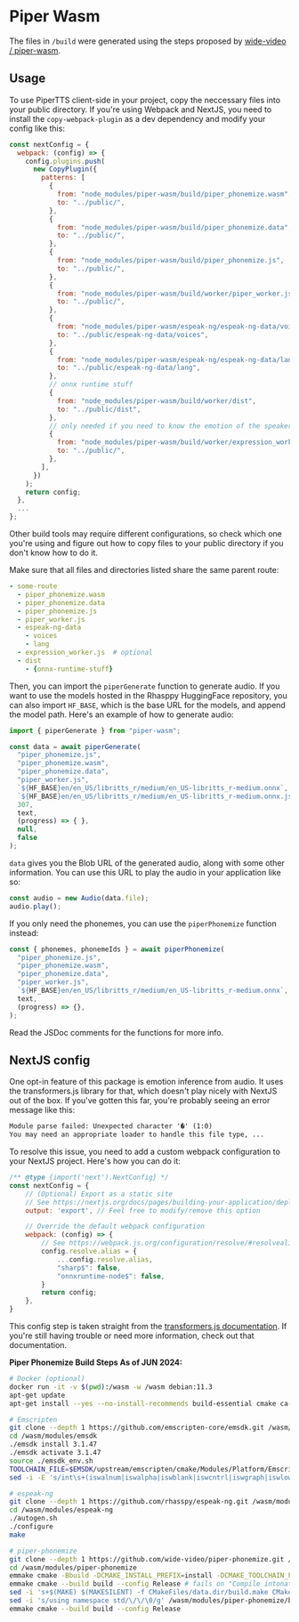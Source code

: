 # Piper Wasm

The files in `/build` were generated using the steps proposed by [wide-video / piper-wasm](https://github.com/wide-video/piper-wasm).

## Usage

To use PiperTTS client-side in your project, copy the neccessary files into your public directory. If you're using Webpack and NextJS, you need to install the `copy-webpack-plugin` as a dev dependency and modify your config like this:

```js
const nextConfig = {
  webpack: (config) => {
    config.plugins.push(
      new CopyPlugin({
        patterns: [
          {
            from: "node_modules/piper-wasm/build/piper_phonemize.wasm",
            to: "../public/",
          },
          {
            from: "node_modules/piper-wasm/build/piper_phonemize.data",
            to: "../public/",
          },
          {
            from: "node_modules/piper-wasm/build/piper_phonemize.js",
            to: "../public/",
          },
          {
            from: "node_modules/piper-wasm/build/worker/piper_worker.js",
            to: "../public/",
          },
          {
            from: "node_modules/piper-wasm/espeak-ng/espeak-ng-data/voices",
            to: "../public/espeak-ng-data/voices",
          },
          {
            from: "node_modules/piper-wasm/espeak-ng/espeak-ng-data/lang",
            to: "../public/espeak-ng-data/lang",
          },
          // onnx runtime stuff
          {
            from: "node_modules/piper-wasm/build/worker/dist",
            to: "../public/dist",
          },
          // only needed if you need to know the emotion of the speaker
          {
            from: "node_modules/piper-wasm/build/worker/expression_worker.js",
            to: "../public/",
          },
        ],
      })
    );
    return config;
  },
  ...
};
```

Other build tools may require different configurations, so check which one you're using and figure out how to copy files to your public directory if you don't know how to do it.

Make sure that all files and directories listed share the same parent route:

```yml
- some-route
  - piper_phonemize.wasm
  - piper_phonemize.data
  - piper_phonemize.js
  - piper_worker.js
  - espeak-ng-data
    - voices
    - lang
  - expression_worker.js  # optional
  - dist
    - {onnx-runtime-stuff}
```

Then, you can import the `piperGenerate` function to generate audio. If you want to use the models hosted in the Rhasppy HuggingFace repository, you can also import `HF_BASE`, which is the base URL for the models, and append the model path. Here's an example of how to generate audio:

```js
import { piperGenerate } from "piper-wasm";

const data = await piperGenerate(
  "piper_phonemize.js",
  "piper_phonemize.wasm",
  "piper_phonemize.data",
  "piper_worker.js",
  `${HF_BASE}en/en_US/libritts_r/medium/en_US-libritts_r-medium.onnx`,
  `${HF_BASE}en/en_US/libritts_r/medium/en_US-libritts_r-medium.onnx.json`,
  307,
  text,
  (progress) => { },
  null,
  false
);
```

`data` gives you the Blob URL of the generated audio, along with some other information. You can use this URL to play the audio in your application like so:

```js
const audio = new Audio(data.file);
audio.play();
```

If you only need the phonemes, you can use the `piperPhonemize` function instead:

```js
const { phonemes, phonemeIds } = await piperPhonemize(
  "piper_phonemize.js",
  "piper_phonemize.wasm",
  "piper_phonemize.data",
  "piper_worker.js",
  `${HF_BASE}en/en_US/libritts_r/medium/en_US-libritts_r-medium.onnx`,
  text,
  (progress) => {},
);
```

Read the JSDoc comments for the functions for more info.

## NextJS config

One opt-in feature of this package is emotion inference from audio. It uses the transformers.js library for that, which doesn't play nicely with NextJS out of the box.
If you've gotten this far, you're probably seeing an error message like this:

```txt
Module parse failed: Unexpected character '�' (1:0)
You may need an appropriate loader to handle this file type, ...
```

To resolve this issue, you need to add a custom webpack configuration to your NextJS project. Here's how you can do it:

```js
/** @type {import('next').NextConfig} */
const nextConfig = {
    // (Optional) Export as a static site
    // See https://nextjs.org/docs/pages/building-your-application/deploying/static-exports#configuration
    output: 'export', // Feel free to modify/remove this option

    // Override the default webpack configuration
    webpack: (config) => {
        // See https://webpack.js.org/configuration/resolve/#resolvealias
        config.resolve.alias = {
            ...config.resolve.alias,
            "sharp$": false,
            "onnxruntime-node$": false,
        }
        return config;
    },
}
```

This config step is taken straight from the [transformers.js documentation](https://huggingface.co/docs/transformers.js/tutorials/next). If you're still having trouble or need more information, check out that documentation.

**Piper Phonemize Build Steps As of JUN 2024:**

```sh
# Docker (optional)
docker run -it -v $(pwd):/wasm -w /wasm debian:11.3
apt-get update
apt-get install --yes --no-install-recommends build-essential cmake ca-certificates curl pkg-config git python3 autogen automake autoconf libtool

# Emscripten
git clone --depth 1 https://github.com/emscripten-core/emsdk.git /wasm/modules/emsdk
cd /wasm/modules/emsdk
./emsdk install 3.1.47
./emsdk activate 3.1.47
source ./emsdk_env.sh
TOOLCHAIN_FILE=$EMSDK/upstream/emscripten/cmake/Modules/Platform/Emscripten.cmake
sed -i -E 's/int\s+(iswalnum|iswalpha|iswblank|iswcntrl|iswgraph|iswlower|iswprint|iswpunct|iswspace|iswupper|iswxdigit)\(wint_t\)/\/\/\0/g' ./upstream/emscripten/cache/sysroot/include/wchar.h

# espeak-ng
git clone --depth 1 https://github.com/rhasspy/espeak-ng.git /wasm/modules/espeak-ng
cd /wasm/modules/espeak-ng
./autogen.sh
./configure
make

# piper-phonemize
git clone --depth 1 https://github.com/wide-video/piper-phonemize.git /wasm/modules/piper-phonemize
cd /wasm/modules/piper-phonemize
emmake cmake -Bbuild -DCMAKE_INSTALL_PREFIX=install -DCMAKE_TOOLCHAIN_FILE=$TOOLCHAIN_FILE -DBUILD_TESTING=OFF -G "Unix Makefiles" -DCMAKE_CXX_FLAGS="-O3 -s INVOKE_RUN=0 -s MODULARIZE=1 -s EXPORT_NAME='createPiperPhonemize' -s EXPORTED_FUNCTIONS='[_main]' -s EXPORTED_RUNTIME_METHODS='[callMain, FS]' --preload-file /wasm/modules/espeak-ng/espeak-ng-data@/espeak-ng-data"
emmake cmake --build build --config Release # fails on "Compile intonations / Permission denied", continue with next steps
sed -i 's+$(MAKE) $(MAKESILENT) -f CMakeFiles/data.dir/build.make CMakeFiles/data.dir/build+#\0+g' /wasm/modules/piper-phonemize/build/e/src/espeak_ng_external-build/CMakeFiles/Makefile2
sed -i 's/using namespace std/\/\/\0/g' /wasm/modules/piper-phonemize/build/e/src/espeak_ng_external/src/speechPlayer/src/speechWaveGenerator.cpp
emmake cmake --build build --config Release
```
